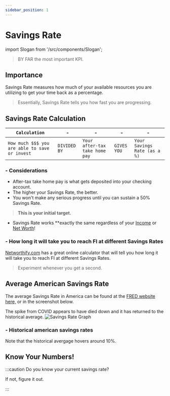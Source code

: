 ```yaml
---
sidebar_position: 1
---
```


# Savings Rate

import Slogan from '/src/components/Slogan';

>BY FAR the most important KPI.

## Importance

Savings Rate measures how much of your available resources you are utilizing to get your time back as a percentage.  

>Essentially, Savings Rate tells you how fast you are progressing.

## Savings Rate Calculation

<APITable>

| `Calculation` | - | - | - | - |
| - | - | - | - | - |
| `How much $$$ you are able to save or invest` | `DIVIDED BY` | `Your after-tax take home pay` | `GIVES YOU` | `Your Savings Rate (as a %)`|

</APITable>

### - Considerations

- After-tax take home pay is what gets deposited into your checking account.
- The higher your Savings Rate, the better.
- You won't make any serious progress until you can sustain a 50% Savings Rate.
>**This is your initial target.**
- Savings Rate works **exactly the same regardless of your [Income](income.md) or [Net Worth](net-worth.md)!

### - How long it will take you to reach FI at different Savings Rates

[Networthify.com](https://networthify.com/calculator/earlyretirement?income=50000&initialBalance=0&expenses=20000&annualPct=5&withdrawalRate=4) has a great online calculator that will tell you how long it will take you to reach FI at different Savings Rates.
>Experiment whenever you get a second. 

## Average American Savings Rate

The average Savings Rate in America can be found at the [FRED website here,](https://fred.stlouisfed.org/series/PSAVERT) or in the screenshot below. 

The spike from COVID appears to have died down and it has returned to the historical average.
![Savings Rate Graph](/img/sr-historical-avg.svg)

### - Historical american savings rates

Note that the historical avergage hovers around 10%.

## Know Your Numbers!

:::caution Do you know your current savings rate?

If not, figure it out.

:::

<Slogan/>